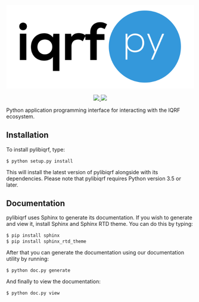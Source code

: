 <p align="center">
    <img src="https://raw.githubusercontent.com/iqrfsdk/pylibiqrf/master/artwork/logo.png">
</p>

<p align="center">
    <a href="https://travis-ci.org/iqrfsdk/pylibiqrf">
        <img src="https://travis-ci.org/iqrfsdk/pylibiqrf.svg?branch=master">
    </a>
    <a href="https://github.com/iqrfsdk/pylibiqrf/blob/master/license.txt">
      <img src="https://img.shields.io/:license-apache2-blue.svg">
    </a>
</p>

Python application programming interface for interacting with the IQRF
ecosystem.

## Installation

To install pylibiqrf, type:

```
$ python setup.py install
```

This will install the latest version of pylibiqrf alongside with its dependencies.
Please note that pylibiqrf requires Python version 3.5 or later.

## Documentation

pylibiqrf uses Sphinx to generate its documentation. If you wish to generate and
view it, install Sphinx and Sphinx RTD theme. You can do this by typing:

```
$ pip install sphinx
$ pip install sphinx_rtd_theme
```

After that you can generate the documentation using our documentation utility
by running:

```
$ python doc.py generate
```

And finally to view the documentation:

```
$ python doc.py view
```
